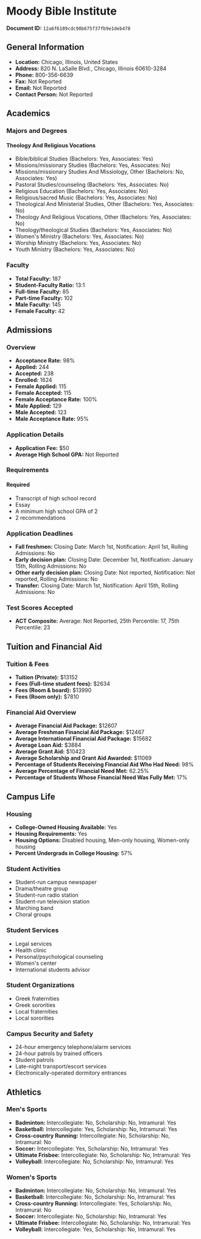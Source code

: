 # Moody Bible Institute

**Document ID:** `12a6f6189cdc90b675f37fb9e1deb478`

## General Information

- **Location:** Chicago, Illinois, United States
- **Address:** 820 N. LaSalle Blvd., Chicago, Illinois 60610-3284
- **Phone:** 800-356-6639
- **Fax:** Not Reported
- **Email:** Not Reported
- **Contact Person:** Not Reported

## Academics

### Majors and Degrees

#### Theology And Religious Vocations

- Bible/biblical Studies (Bachelors: Yes, Associates: Yes)
- Missions/missionary Studies (Bachelors: Yes, Associates: No)
- Missions/missionary Studies And Missiology, Other (Bachelors: No, Associates: Yes)
- Pastoral Studies/counseling (Bachelors: Yes, Associates: No)
- Religious Education (Bachelors: Yes, Associates: No)
- Religious/sacred Music (Bachelors: Yes, Associates: No)
- Theological And Ministerial Studies, Other (Bachelors: Yes, Associates: No)
- Theology And Religious Vocations, Other (Bachelors: Yes, Associates: No)
- Theology/theological Studies (Bachelors: Yes, Associates: No)
- Women's Ministry (Bachelors: Yes, Associates: No)
- Worship Ministry (Bachelors: Yes, Associates: No)
- Youth Ministry (Bachelors: Yes, Associates: No)

### Faculty

- **Total Faculty:** 187
- **Student-Faculty Ratio:** 13:1
- **Full-time Faculty:** 85
- **Part-time Faculty:** 102
- **Male Faculty:** 145
- **Female Faculty:** 42

## Admissions

### Overview

- **Acceptance Rate:** 98%
- **Applied:** 244
- **Accepted:** 238
- **Enrolled:** 1624
- **Female Applied:** 115
- **Female Accepted:** 115
- **Female Acceptance Rate:** 100%
- **Male Applied:** 129
- **Male Accepted:** 123
- **Male Acceptance Rate:** 95%

### Application Details

- **Application Fee:** $50
- **Average High School GPA:** Not Reported

### Requirements

#### Required

- Transcript of high school record
- Essay
- A minimum high school GPA of 2
- 2 recommendations

### Application Deadlines

- **Fall freshmen:** Closing Date: March 1st, Notification: April 1st, Rolling Admissions: No
- **Early decision plan:** Closing Date: December 1st, Notification: January 15th, Rolling Admissions: No
- **Other early decision plan:** Closing Date: Not reported, Notification: Not reported, Rolling Admissions: No
- **Transfer:** Closing Date: March 1st, Notification: April 15th, Rolling Admissions: No

### Test Scores Accepted

- **ACT Composite:** Average: Not Reported, 25th Percentile: 17, 75th Percentile: 23

## Tuition and Financial Aid

### Tuition & Fees

- **Tuition (Private):** $13152
- **Fees (Full-time student fees):** $2634
- **Fees (Room & board):** $13990
- **Fees (Room only):** $7810

### Financial Aid Overview

- **Average Financial Aid Package:** $12607
- **Average Freshman Financial Aid Package:** $12467
- **Average International Financial Aid Package:** $15682
- **Average Loan Aid:** $3884
- **Average Grant Aid:** $10423
- **Average Scholarship and Grant Aid Awarded:** $11069
- **Percentage of Students Receiving Financial Aid Who Had Need:** 98%
- **Average Percentage of Financial Need Met:** 62.25%
- **Percentage of Students Whose Financial Need Was Fully Met:** 17%

## Campus Life

### Housing

- **College-Owned Housing Available:** Yes
- **Housing Requirements:** Yes
- **Housing Options:** Disabled housing, Men-only housing, Women-only housing
- **Percent Undergrads in College Housing:** 57%

### Student Activities

- Student-run campus newspaper
- Drama/theatre group
- Student-run radio station
- Student-run television station
- Marching band
- Choral groups

### Student Services

- Legal services
- Health clinic
- Personal/psychological counseling
- Women's center
- International students advisor

### Student Organizations

- Greek fraternities
- Greek sororities
- Local fraternities
- Local sororities

### Campus Security and Safety

- 24-hour emergency telephone/alarm services
- 24-hour patrols by trained officers
- Student patrols
- Late-night transport/escort services
- Electronically-operated dormitory entrances

## Athletics

### Men's Sports

- **Badminton:** Intercollegiate: No, Scholarship: No, Intramural: Yes
- **Basketball:** Intercollegiate: Yes, Scholarship: No, Intramural: Yes
- **Cross-country Running:** Intercollegiate: No, Scholarship: No, Intramural: No
- **Soccer:** Intercollegiate: Yes, Scholarship: No, Intramural: Yes
- **Ultimate Frisbee:** Intercollegiate: No, Scholarship: No, Intramural: Yes
- **Volleyball:** Intercollegiate: No, Scholarship: No, Intramural: Yes

### Women's Sports

- **Badminton:** Intercollegiate: No, Scholarship: No, Intramural: Yes
- **Basketball:** Intercollegiate: No, Scholarship: No, Intramural: Yes
- **Cross-country Running:** Intercollegiate: Yes, Scholarship: No, Intramural: No
- **Soccer:** Intercollegiate: No, Scholarship: No, Intramural: Yes
- **Ultimate Frisbee:** Intercollegiate: No, Scholarship: No, Intramural: Yes
- **Volleyball:** Intercollegiate: Yes, Scholarship: No, Intramural: Yes
